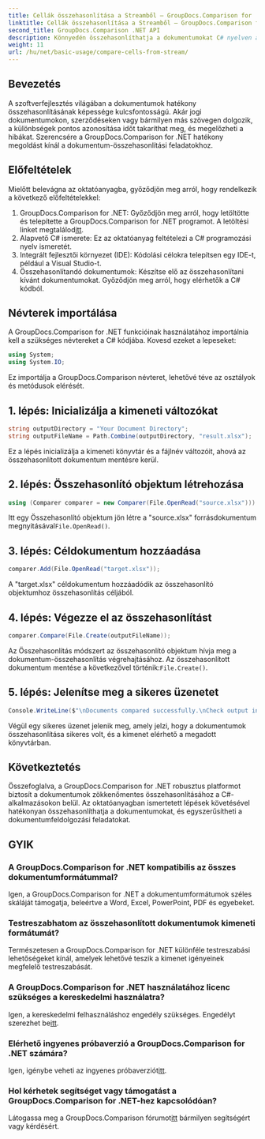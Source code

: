 ```yaml
---
title: Cellák összehasonlítása a Streamből – GroupDocs.Comparison for .NET
linktitle: Cellák összehasonlítása a Streamből – GroupDocs.Comparison for .NET
second_title: GroupDocs.Comparison .NET API
description: Könnyedén összehasonlíthatja a dokumentumokat C# nyelven a GroupDocs.Comparison for .NET segítségével. Egyszerűsítse dokumentumfeldolgozási feladatait.
weight: 11
url: /hu/net/basic-usage/compare-cells-from-stream/
---
```

## Bevezetés
A szoftverfejlesztés világában a dokumentumok hatékony összehasonlításának képessége kulcsfontosságú. Akár jogi dokumentumokon, szerződéseken vagy bármilyen más szövegen dolgozik, a különbségek pontos azonosítása időt takaríthat meg, és megelőzheti a hibákat. Szerencsére a GroupDocs.Comparison for .NET hatékony megoldást kínál a dokumentum-összehasonlítási feladatokhoz.
## Előfeltételek
Mielőtt belevágna az oktatóanyagba, győződjön meg arról, hogy rendelkezik a következő előfeltételekkel:
1.  GroupDocs.Comparison for .NET: Győződjön meg arról, hogy letöltötte és telepítette a GroupDocs.Comparison for .NET programot. A letöltési linket megtalálod[itt](https://releases.groupdocs.com/comparison/net/).
2. Alapvető C# ismerete: Ez az oktatóanyag feltételezi a C# programozási nyelv ismeretét.
3. Integrált fejlesztői környezet (IDE): Kódolási célokra telepítsen egy IDE-t, például a Visual Studio-t.
4. Összehasonlítandó dokumentumok: Készítse elő az összehasonlítani kívánt dokumentumokat. Győződjön meg arról, hogy elérhetők a C# kódból.

## Névterek importálása
A GroupDocs.Comparison for .NET funkcióinak használatához importálnia kell a szükséges névtereket a C# kódjába. Kovesd ezeket a lepeseket:

```csharp
using System;
using System.IO;
```
Ez importálja a GroupDocs.Comparison névteret, lehetővé téve az osztályok és metódusok elérését.

## 1. lépés: Inicializálja a kimeneti változókat
```csharp
string outputDirectory = "Your Document Directory";
string outputFileName = Path.Combine(outputDirectory, "result.xlsx");
```
Ez a lépés inicializálja a kimeneti könyvtár és a fájlnév változóit, ahová az összehasonlított dokumentum mentésre kerül.
## 2. lépés: Összehasonlító objektum létrehozása
```csharp
using (Comparer comparer = new Comparer(File.OpenRead("source.xlsx")))
```
 Itt egy Összehasonlító objektum jön létre a "source.xlsx" forrásdokumentum megnyitásával`File.OpenRead()`.
## 3. lépés: Céldokumentum hozzáadása
```csharp
comparer.Add(File.OpenRead("target.xlsx"));
```
A "target.xlsx" céldokumentum hozzáadódik az összehasonlító objektumhoz összehasonlítás céljából.
## 4. lépés: Végezze el az összehasonlítást
```csharp
comparer.Compare(File.Create(outputFileName));
```
 Az Összehasonlítás módszert az összehasonlító objektum hívja meg a dokumentum-összehasonlítás végrehajtásához. Az összehasonlított dokumentum mentése a következővel történik:`File.Create()`.
## 5. lépés: Jelenítse meg a sikeres üzenetet
```csharp
Console.WriteLine($"\nDocuments compared successfully.\nCheck output in {outputDirectory}.");
```
Végül egy sikeres üzenet jelenik meg, amely jelzi, hogy a dokumentumok összehasonlítása sikeres volt, és a kimenet elérhető a megadott könyvtárban.

## Következtetés
Összefoglalva, a GroupDocs.Comparison for .NET robusztus platformot biztosít a dokumentumok zökkenőmentes összehasonlításához a C#-alkalmazásokon belül. Az oktatóanyagban ismertetett lépések követésével hatékonyan összehasonlíthatja a dokumentumokat, és egyszerűsítheti a dokumentumfeldolgozási feladatokat.
## GYIK
### A GroupDocs.Comparison for .NET kompatibilis az összes dokumentumformátummal?
Igen, a GroupDocs.Comparison for .NET a dokumentumformátumok széles skáláját támogatja, beleértve a Word, Excel, PowerPoint, PDF és egyebeket.
### Testreszabhatom az összehasonlított dokumentumok kimeneti formátumát?
Természetesen a GroupDocs.Comparison for .NET különféle testreszabási lehetőségeket kínál, amelyek lehetővé teszik a kimenet igényeinek megfelelő testreszabását.
### A GroupDocs.Comparison for .NET használatához licenc szükséges a kereskedelmi használatra?
 Igen, a kereskedelmi felhasználáshoz engedély szükséges. Engedélyt szerezhet be[itt](https://purchase.groupdocs.com/buy).
### Elérhető ingyenes próbaverzió a GroupDocs.Comparison for .NET számára?
 Igen, igénybe veheti az ingyenes próbaverziót[itt](https://releases.groupdocs.com/).
### Hol kérhetek segítséget vagy támogatást a GroupDocs.Comparison for .NET-hez kapcsolódóan?
 Látogassa meg a GroupDocs.Comparison fórumot[itt](https://forum.groupdocs.com/c/comparison/12) bármilyen segítségért vagy kérdésért.